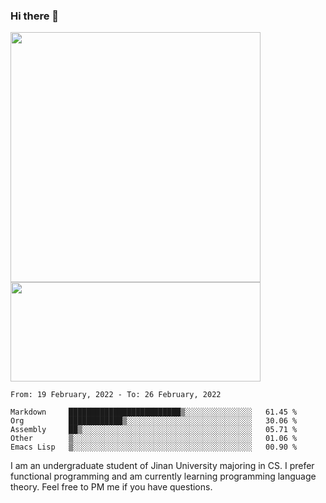 ### Hi there 👋

<!--
**pe200012/pe200012** is a ✨ _special_ ✨ repository because its `README.md` (this file) appears on your GitHub profile.

Here are some ideas to get you started:

- 🔭 I’m currently working on ...
- 🌱 I’m currently learning ...
- 👯 I’m looking to collaborate on ...
- 🤔 I’m looking for help with ...
- 💬 Ask me about ...
- 📫 How to reach me: ...
- 😄 Pronouns: ...
- ⚡ Fun fact: ...
-->
<p>
    <img width="400em" src="https://github-readme-stats.vercel.app/api?username=pe200012&show_icons=true&icon_color=f44336&title_color=757de8">
    <img width="400em" height="159em" src="https://github-readme-stats.vercel.app/api/top-langs/?username=pe200012&hide=html,cmake,css&title_color=757de8&layout=compact">
</p>

<!--START_SECTION:waka-->
```text
From: 19 February, 2022 - To: 26 February, 2022

Markdown     █████████████████████████▒░░░░░░░░░░░░░░░   61.45 % 
Org          ████████████▒░░░░░░░░░░░░░░░░░░░░░░░░░░░░   30.06 % 
Assembly     ██▒░░░░░░░░░░░░░░░░░░░░░░░░░░░░░░░░░░░░░░   05.71 % 
Other        ▒░░░░░░░░░░░░░░░░░░░░░░░░░░░░░░░░░░░░░░░░   01.06 % 
Emacs Lisp   ▒░░░░░░░░░░░░░░░░░░░░░░░░░░░░░░░░░░░░░░░░   00.90 % 
```
<!--END_SECTION:waka-->

I am an undergraduate student of Jinan University majoring in CS. I prefer functional programming and am currently learning programming language theory. Feel free to PM me if you have questions.
